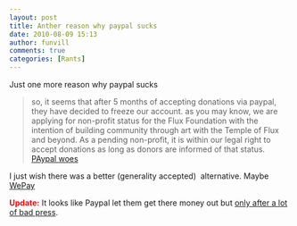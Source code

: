 ```yaml
---
layout: post
title: Anther reason why paypal sucks
date: 2010-08-09 15:13
author: funvill
comments: true
categories: [Rants]
---
```

Just one more reason why paypal sucks
<blockquote>so, it seems that after 5 months of accepting donations via paypal, they have decided to freeze our account. as you may know, we are applying for non-profit status for the Flux Foundation with the intention of building community through art with the Temple of Flux and beyond. As a pending non-profit, it is within our legal right to accept donations as long as donors are informed of that status.
<a href="http://temple2010.org/wordpress/2010/08/09/paypal-woes/">PAypal woes </a></blockquote>
I just wish there was a better (generality accepted)  alternative. Maybe <a href="https://www.wepay.com/">WePay</a>

<strong><span style="color: #ff0000;">Update:</span></strong> It looks like Paypal let them get there money out but <a href="http://www.fastcompany.com/1680570/burning-man-defeat-paypal">only after a lot of bad press</a>.
